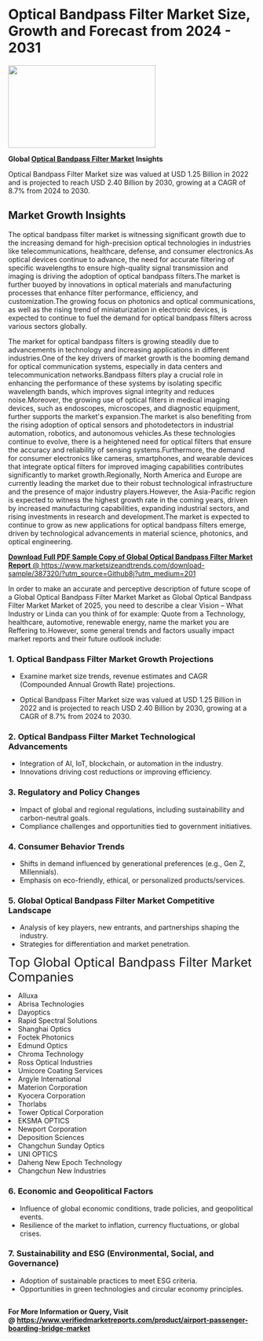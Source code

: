 <H1>Optical Bandpass Filter Market Size, Growth and Forecast from 2024 - 2031</H1><img class="aligncenter size-medium wp-image-584254" src="https://thirdeyenews.in/wp-content/uploads/2024/09/Global-Market-Research-300x168.jpeg" alt="" width="300" height="168" /><p><strong>Global&nbsp;<a href="https://www.marketsizeandtrends.com/download-sample/387320/?utm_source=Github8j?utm_medium=201">Optical Bandpass Filter Market</a> Insights</strong></p><p>Optical Bandpass Filter Market size was valued at USD 1.25 Billion in 2022 and is projected to reach USD 2.40 Billion by 2030, growing at a CAGR of 8.7% from 2024 to 2030.</p><p><h2>Market Growth Insights</h2> <p>The optical bandpass filter market is witnessing significant growth due to the increasing demand for high-precision optical technologies in industries like telecommunications, healthcare, defense, and consumer electronics.As optical devices continue to advance, the need for accurate filtering of specific wavelengths to ensure high-quality signal transmission and imaging is driving the adoption of optical bandpass filters.The market is further buoyed by innovations in optical materials and manufacturing processes that enhance filter performance, efficiency, and customization.The growing focus on photonics and optical communications, as well as the rising trend of miniaturization in electronic devices, is expected to continue to fuel the demand for optical bandpass filters across various sectors globally.</p> <p><a href="#"></a></p> <p>The market for optical bandpass filters is growing steadily due to advancements in technology and increasing applications in different industries.One of the key drivers of market growth is the booming demand for optical communication systems, especially in data centers and telecommunication networks.Bandpass filters play a crucial role in enhancing the performance of these systems by isolating specific wavelength bands, which improves signal integrity and reduces noise.Moreover, the growing use of optical filters in medical imaging devices, such as endoscopes, microscopes, and diagnostic equipment, further supports the market's expansion.The market is also benefiting from the rising adoption of optical sensors and photodetectors in industrial automation, robotics, and autonomous vehicles.As these technologies continue to evolve, there is a heightened need for optical filters that ensure the accuracy and reliability of sensing systems.Furthermore, the demand for consumer electronics like cameras, smartphones, and wearable devices that integrate optical filters for improved imaging capabilities contributes significantly to market growth.Regionally, North America and Europe are currently leading the market due to their robust technological infrastructure and the presence of major industry players.However, the Asia-Pacific region is expected to witness the highest growth rate in the coming years, driven by increased manufacturing capabilities, expanding industrial sectors, and rising investments in research and development.The market is expected to continue to grow as new applications for optical bandpass filters emerge, driven by technological advancements in material science, photonics, and optical engineering.</p> <p><a href="#"></p><p><span class=""><strong>Download Full PDF Sample Copy of Global Optical Bandpass Filter Market Report</strong> @ <a href="https://www.marketsizeandtrends.com/download-sample/387320/?utm_source=Github8j?utm_medium=201" target="_blank">https://www.marketsizeandtrends.com/download-sample/387320/?utm_source=Github8j?utm_medium=201</a></span></p><p>In order to make an accurate and perceptive description of future scope of a Global&nbsp;Optical Bandpass Filter Market Market as Global&nbsp;Optical Bandpass Filter Market Market of 2025, you need to describe a clear Vision &ndash; What Industry or Linda can you think of for example: Quote from a Technology, healthcare, automotive, renewable energy, name the market you are Reffering to.However, some general trends and factors usually impact market reports and their future outlook include:</p><h3>1.&nbsp;<strong>Optical Bandpass Filter Market Growth Projections</strong></h3><ul><li>Examine market size trends, revenue estimates and CAGR (Compounded Annual Growth Rate) projections.</li><li><p>Optical Bandpass Filter Market size was valued at USD 1.25 Billion in 2022 and is projected to reach USD 2.40 Billion by 2030, growing at a CAGR of 8.7% from 2024 to 2030.</p></li></ul><h3>2.&nbsp;<strong>Optical Bandpass Filter Market Technological Advancements</strong></h3><ul><li>Integration of AI, IoT, blockchain, or automation in the industry.</li><li>Innovations driving cost reductions or improving efficiency.</li></ul><h3>3.&nbsp;<strong>Regulatory and Policy Changes</strong></h3><ul><li>Impact of global and regional regulations, including sustainability and carbon-neutral goals.</li><li>Compliance challenges and opportunities tied to government initiatives.</li></ul><h3>4.&nbsp;<strong>Consumer Behavior Trends</strong></h3><ul><li>Shifts in demand influenced by generational preferences (e.g., Gen Z, Millennials).</li><li>Emphasis on eco-friendly, ethical, or personalized products/services.</li></ul><h3>5.&nbsp;<strong>Global Optical Bandpass Filter Market Competitive Landscape</strong></h3><ul><li>Analysis of key players, new entrants, and partnerships shaping the industry.</li><li>Strategies for differentiation and market penetration.</li></ul><p data-pm-slice="1 1 []"><span style="color: inherit; font-family: inherit; font-size: 25px;">Top Global Optical Bandpass Filter Market Companies</span></p><div class="" data-test-id=""><p><li>Alluxa</li><li> Abrisa Technologies</li><li> Dayoptics</li><li> Rapid Spectral Solutions</li><li> Shanghai Optics</li><li> Foctek Photonics</li><li> Edmund Optics</li><li> Chroma Technology</li><li> Ross Optical Industries</li><li> Umicore Coating Services</li><li> Argyle International</li><li> Materion Corporation</li><li> Kyocera Corporation</li><li> Thorlabs</li><li> Tower Optical Corporation</li><li> EKSMA OPTICS</li><li> Newport Corporation</li><li> Deposition Sciences</li><li> Changchun Sunday Optics</li><li> UNI OPTICS</li><li> Daheng New Epoch Technology</li><li> Changchun New Industries</li></p></div><h3>6.&nbsp;<strong>Economic and Geopolitical Factors</strong></h3><ul><li>Influence of global economic conditions, trade policies, and geopolitical events.</li><li>Resilience of the market to inflation, currency fluctuations, or global crises.</li></ul><h3>7.&nbsp;<strong>Sustainability and ESG (Environmental, Social, and Governance)</strong></h3><ul><li>Adoption of sustainable practices to meet ESG criteria.</li><li>Opportunities in green technologies and circular economy principles.</li></ul><h2><strong style="font-size: 14px;">For More Information or Query, Visit @&nbsp;</strong><a style="background-color: #ffffff; font-size: 14px;" href="https://www.marketsizeandtrends.com/report/optical-bandpass-filter-market/" target="_blank">https://www.verifiedmarketreports.com/product/airport-passenger-boarding-bridge-market</a></h2>